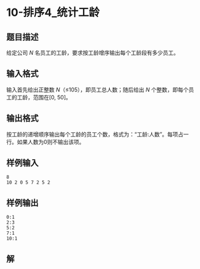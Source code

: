 # 10-排序4_统计工龄

## 题目描述

给定公司 *N* 名员工的工龄，要求按工龄增序输出每个工龄段有多少员工。



## 输入格式

输入首先给出正整数 *N*（≤105），即员工总人数；随后给出 *N* 个整数，即每个员工的工龄，范围在[0, 50]。



## 输出格式

按工龄的递增顺序输出每个工龄的员工个数，格式为：“工龄:人数”。每项占一行。如果人数为0则不输出该项。



## 样例输入

```
8
10 2 0 5 7 2 5 2

```



## 样例输出

```
0:1
2:3
5:2
7:1
10:1
```



## 解

```C
```

